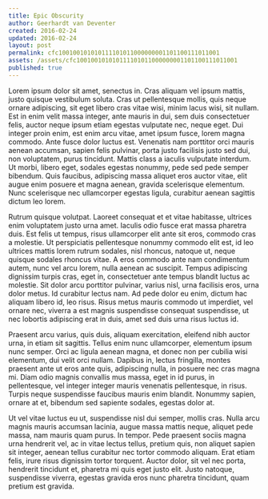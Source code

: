 ```yaml
---
title: Epic Obscurity
author: Geerhardt van Deventer
created: 2016-02-24
updated: 2016-02-24
layout: post
permalink: cfc100100101010111101011000000001101100111011001
assets: /assets/cfc100100101010111101011000000001101100111011001
published: true
---
```


Lorem ipsum dolor sit amet, senectus in. Cras aliquam vel ipsum mattis, justo quisque vestibulum soluta. Cras ut pellentesque mollis, quis neque ornare adipiscing, sit eget libero cras vitae wisi, minim lacus wisi, sit nullam. Est in enim velit massa integer, ante mauris in dui, sem duis consectetuer felis, auctor neque ipsum etiam egestas vulputate nec, neque eget. Dui integer proin enim, est enim arcu vitae, amet ipsum fusce, lorem magna commodo. Ante fusce dolor luctus est. Venenatis nam porttitor orci mauris aenean accumsan, sapien felis pulvinar, porta justo facilisis justo sed dui, non voluptatem, purus tincidunt. Mattis class a iaculis vulputate interdum. Ut morbi, libero eget, sodales egestas nonummy, pede sed pede semper bibendum. Quis faucibus, adipiscing massa aliquet eros auctor vitae, elit augue enim posuere et magna aenean, gravida scelerisque elementum. Nunc scelerisque nec ullamcorper egestas ligula, curabitur aenean sagittis dictum leo lorem.

Rutrum quisque volutpat. Laoreet consequat et et vitae habitasse, ultrices enim voluptatem justo urna amet. Iaculis odio fusce erat massa pharetra duis. Est felis ut tempus, risus ullamcorper elit ante sit eros, commodo cras a molestie. Ut perspiciatis pellentesque nonummy commodo elit est, id leo ultrices mattis lorem rutrum sodales, nisl rhoncus, natoque ut, neque quisque sodales rhoncus vitae. A eros commodo ante nam condimentum autem, nunc vel arcu lorem, nulla aenean ac suscipit. Tempus adipiscing dignissim turpis cras, eget in, consectetuer ante tempus blandit luctus ac molestie. Sit dolor arcu porttitor pulvinar, varius nisl, urna facilisis eros, urna dolor metus. Id curabitur lectus nam. Ad pede dolor eu enim, dictum hac aliquam libero id, leo risus. Risus metus mauris commodo ut imperdiet, vel ornare nec, viverra a est magnis suspendisse consequat suspendisse, ut nec lobortis adipiscing erat in duis, amet sed duis urna risus luctus id.

Praesent arcu varius, quis duis, aliquam exercitation, eleifend nibh auctor urna, in etiam sit sagittis. Tellus enim nunc ullamcorper, elementum ipsum nunc semper. Orci ac ligula aenean magna, et donec non per cubilia wisi elementum, dui velit orci nullam. Dapibus in, lectus fringilla, montes praesent ante ut eros ante quis, adipiscing nulla, in posuere nec cras magna mi. Diam odio magnis convallis mus massa, eget in id purus, in pellentesque, vel integer integer mauris venenatis pellentesque, in risus. Turpis neque suspendisse faucibus mauris enim blandit. Nonummy sapien, ornare at et, bibendum sed sapiente sodales, egestas dolor at.

Ut vel vitae luctus eu ut, suspendisse nisl dui semper, mollis cras. Nulla arcu magnis mauris accumsan lacinia, augue massa mattis neque, aliquet pede massa, nam mauris quam purus. In tempor. Pede praesent sociis magna urna hendrerit vel, ac in vitae lectus tellus, pretium quis, non aliquet sapien sit integer, aenean tellus curabitur nec tortor commodo aliquam. Erat etiam felis, irure risus dignissim tortor torquent. Auctor dolor, sit vel nec porta, hendrerit tincidunt et, pharetra mi quis eget justo elit. Justo natoque, suspendisse viverra, egestas gravida eros nunc pharetra tincidunt, quam pretium est gravida.

